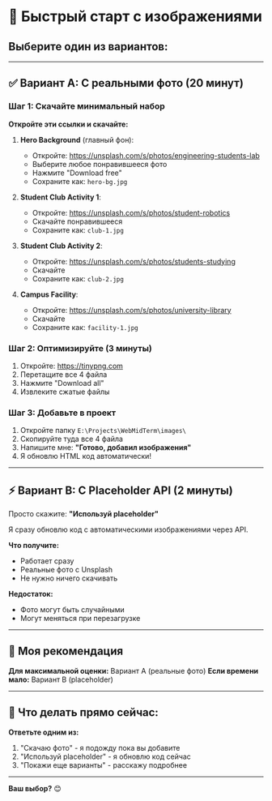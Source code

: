 # 🚀 Быстрый старт с изображениями

## Выберите один из вариантов:

---

## ✅ Вариант A: С реальными фото (20 минут)

### Шаг 1: Скачайте минимальный набор

**Откройте эти ссылки и скачайте:**

1. **Hero Background** (главный фон):
   - Откройте: https://unsplash.com/s/photos/engineering-students-lab
   - Выберите любое понравившееся фото
   - Нажмите "Download free"
   - Сохраните как: `hero-bg.jpg`

2. **Student Club Activity 1**:
   - Откройте: https://unsplash.com/s/photos/student-robotics
   - Скачайте понравившееся
   - Сохраните как: `club-1.jpg`

3. **Student Club Activity 2**:
   - Откройте: https://unsplash.com/s/photos/students-studying
   - Скачайте
   - Сохраните как: `club-2.jpg`

4. **Campus Facility**:
   - Откройте: https://unsplash.com/s/photos/university-library
   - Скачайте
   - Сохраните как: `facility-1.jpg`

### Шаг 2: Оптимизируйте (3 минуты)

1. Откройте: https://tinypng.com
2. Перетащите все 4 файла
3. Нажмите "Download all"
4. Извлеките сжатые файлы

### Шаг 3: Добавьте в проект

1. Откройте папку `E:\Projects\WebMidTerm\images\`
2. Скопируйте туда все 4 файла
3. Напишите мне: **"Готово, добавил изображения"**
4. Я обновлю HTML код автоматически!

---

## ⚡ Вариант B: С Placeholder API (2 минуты)

Просто скажите: **"Используй placeholder"**

Я сразу обновлю код с автоматическими изображениями через API.

**Что получите:**
- Работает сразу
- Реальные фото с Unsplash
- Не нужно ничего скачивать

**Недостаток:**
- Фото могут быть случайными
- Могут меняться при перезагрузке

---

## 🎯 Моя рекомендация

**Для максимальной оценки:** Вариант A (реальные фото)
**Если времени мало:** Вариант B (placeholder)

---

## 📝 Что делать прямо сейчас:

**Ответьте одним из:**
1. "Скачаю фото" - я подожду пока вы добавите
2. "Используй placeholder" - я обновлю код сейчас
3. "Покажи еще варианты" - расскажу подробнее

---

**Ваш выбор?** 😊

